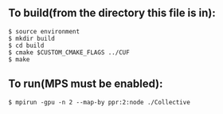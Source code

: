 ## To build(from the directory this file is in):

```
$ source environment
$ mkdir build
$ cd build
$ cmake $CUSTOM_CMAKE_FLAGS ../CUF
$ make
```

## To run(MPS must be enabled):
```
$ mpirun -gpu -n 2 --map-by ppr:2:node ./Collective
```
